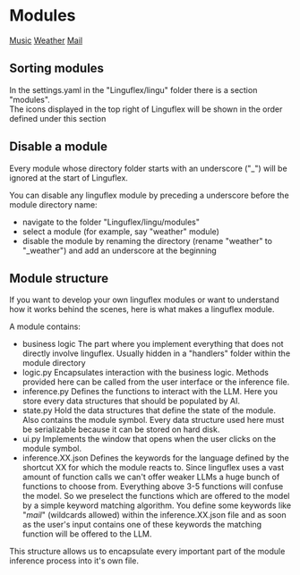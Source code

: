 # Modules

[Music](./music.md)
[Weather](./weather.md)
[Mail](./mail.md)

## Sorting modules

In the settings.yaml in the "Linguflex/lingu" folder there is a section "modules".  
The icons displayed in the top right of Linguflex will be shown in the order defined under this section

## Disable a module

Every module whose directory folder starts with an underscore ("_") will be ignored at the start of Linguflex.

You can disable any linguflex module by preceding a underscore before the module directory name:  
- navigate to the folder "Linguflex/lingu/modules"
- select a module (for example, say "weather" module)
- disable the module by renaming the directory (rename "weather" to "_weather") and add an underscore at the beginning

## Module structure

If you want to develop your own linguflex modules or want to understand how it works behind the scenes, here is what makes a linguflex module.

A module contains:
- business logic
  The part where you implement everything that does not directly involve linguflex. Usually hidden in a "handlers" folder within the module directory
- logic.py
  Encapsulates interaction with the business logic. Methods provided here can be called from the user interface or the inference file.
- inference.py
  Defines the functions to interact with the LLM. Here you store every data structures that should be populated by AI.
- state.py
  Hold the data structures that define the state of the module. Also contains the module symbol. Every data structure used here must be serializable because it can be stored on hard disk.
- ui.py
  Implements the window that opens when the user clicks on the module symbol.
- inference.XX.json
  Defines the keywords for the language defined by the shortcut XX for which the module reacts to. Since linguflex uses a vast amount of function calls we can't offer weaker LLMs a huge bunch of functions to choose from. Everything above 3-5 functions will confuse the model. So we preselect the functions which are offered to the model by a simple keyword matching algorithm. You define some keywords like "*mail*" (wildcards allowed) within the inference.XX.json file and as soon as the user's input contains one of these keywords the matching function will be offered to the LLM.

This structure allows us to encapsulate every important part of the module inference process into it's own file.
